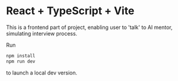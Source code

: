 # React + TypeScript + Vite

This is a frontend part of project, enabling user to 'talk' to AI mentor, simulating interview process.

Run

```sh
npm install
npm run dev
```

to launch a local dev version.
